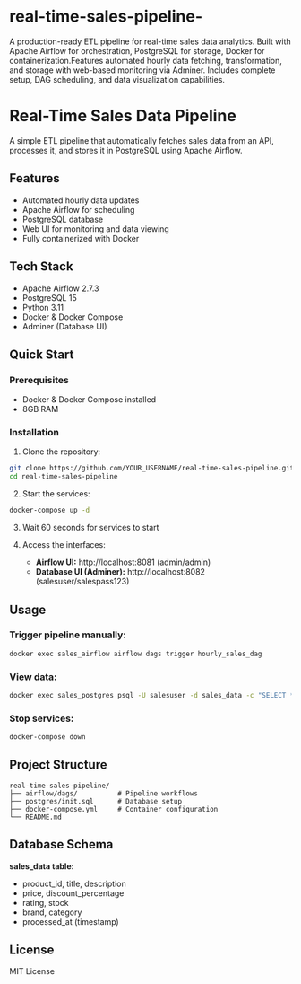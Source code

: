 # real-time-sales-pipeline-
A production-ready ETL pipeline for real-time sales data analytics. Built with Apache Airflow for orchestration, PostgreSQL for storage, Docker for containerization.Features automated hourly data fetching, transformation, and storage with web-based monitoring via Adminer. Includes complete setup, DAG scheduling, and data visualization capabilities.
# Real-Time Sales Data Pipeline

A simple ETL pipeline that automatically fetches sales data from an API, processes it, and stores it in PostgreSQL using Apache Airflow.

## Features

- Automated hourly data updates
- Apache Airflow for scheduling
- PostgreSQL database
- Web UI for monitoring and data viewing
- Fully containerized with Docker

## Tech Stack

- Apache Airflow 2.7.3
- PostgreSQL 15
- Python 3.11
- Docker & Docker Compose
- Adminer (Database UI)

## Quick Start

### Prerequisites
- Docker & Docker Compose installed
- 8GB RAM

### Installation

1. Clone the repository:
```bash
git clone https://github.com/YOUR_USERNAME/real-time-sales-pipeline.git
cd real-time-sales-pipeline
```

2. Start the services:
```bash
docker-compose up -d
```

3. Wait 60 seconds for services to start

4. Access the interfaces:
   - **Airflow UI:** http://localhost:8081 (admin/admin)
   - **Database UI (Adminer):** http://localhost:8082 (salesuser/salespass123)

## Usage

### Trigger pipeline manually:
```bash
docker exec sales_airflow airflow dags trigger hourly_sales_dag
```

### View data:
```bash
docker exec sales_postgres psql -U salesuser -d sales_data -c "SELECT * FROM sales_data LIMIT 10;"
```

### Stop services:
```bash
docker-compose down
```

## Project Structure
```
real-time-sales-pipeline/
├── airflow/dags/          # Pipeline workflows
├── postgres/init.sql      # Database setup
├── docker-compose.yml     # Container configuration
└── README.md
```

## Database Schema

**sales_data table:**
- product_id, title, description
- price, discount_percentage
- rating, stock
- brand, category
- processed_at (timestamp)

## License

MIT License



